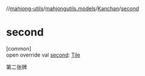 //[mahjong-utils](../../../index.md)/[mahjongutils.models](../index.md)/[Kanchan](index.md)/[second](second.md)

# second

[common]\
open override val [second](second.md): [Tile](../-tile/index.md)

第二张牌
